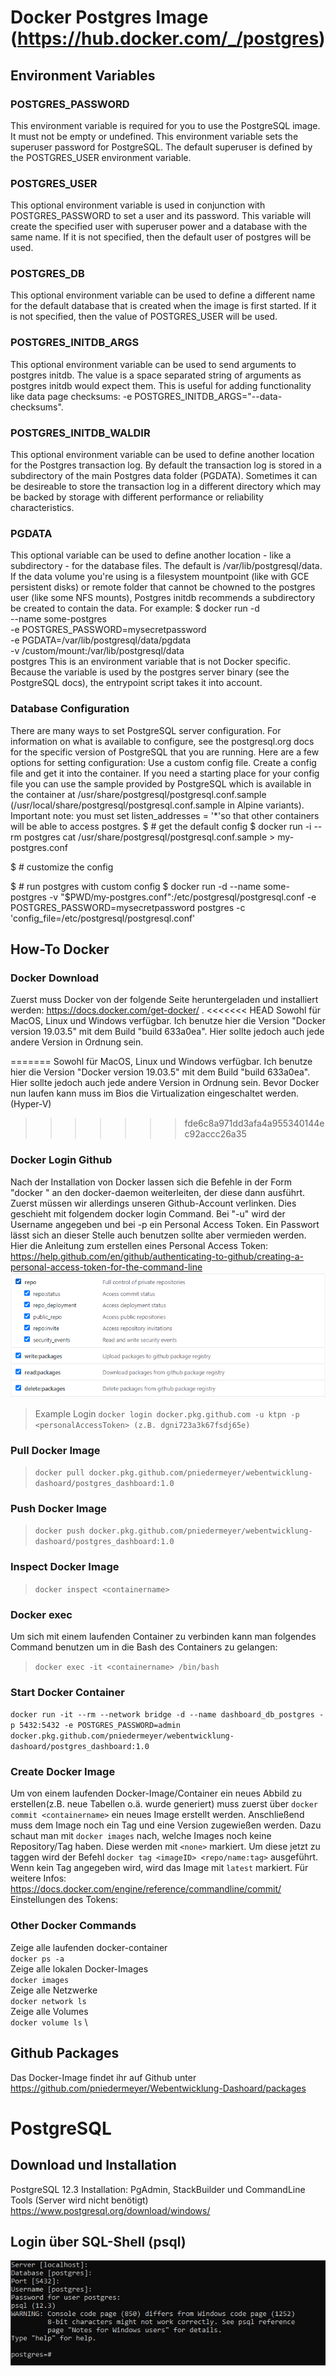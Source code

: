 # Docker Postgres Image (https://hub.docker.com/_/postgres)

## Environment Variables

### POSTGRES_PASSWORD

This environment variable is required for you to use the PostgreSQL image. It must not be empty or undefined. This environment variable sets the superuser password for PostgreSQL. The default superuser is defined by the POSTGRES_USER environment variable.

### POSTGRES_USER

This optional environment variable is used in conjunction with POSTGRES_PASSWORD to set a user and its password. This variable will create the specified user with superuser power and a database with the same name. If it is not specified, then the default user of postgres will be used.

### POSTGRES_DB

This optional environment variable can be used to define a different name for the default database that is created when the image is first started. If it is not specified, then the value of POSTGRES_USER will be used.

### POSTGRES_INITDB_ARGS

This optional environment variable can be used to send arguments to postgres initdb. The value is a space separated string of arguments as postgres initdb would expect them. This is useful for adding functionality like data page checksums: -e POSTGRES_INITDB_ARGS="--data-checksums".

### POSTGRES_INITDB_WALDIR

This optional environment variable can be used to define another location for the Postgres transaction log. By default the transaction log is stored in a subdirectory of the main Postgres data folder (PGDATA). Sometimes it can be desireable to store the transaction log in a different directory which may be backed by storage with different performance or reliability characteristics.

### PGDATA

This optional variable can be used to define another location - like a subdirectory - for the database files. The default is /var/lib/postgresql/data. If the data volume you're using is a filesystem mountpoint (like with GCE persistent disks) or remote folder that cannot be chowned to the postgres user (like some NFS mounts), Postgres initdb recommends a subdirectory be created to contain the data.
For example:
\$ docker run -d \
 --name some-postgres \
 -e POSTGRES_PASSWORD=mysecretpassword \
 -e PGDATA=/var/lib/postgresql/data/pgdata \
 -v /custom/mount:/var/lib/postgresql/data \
 postgres
This is an environment variable that is not Docker specific. Because the variable is used by the postgres server binary (see the PostgreSQL docs), the entrypoint script takes it into account.

### Database Configuration

There are many ways to set PostgreSQL server configuration. For information on what is available to configure, see the postgresql.org docs for the specific version of PostgreSQL that you are running. Here are a few options for setting configuration:
Use a custom config file. Create a config file and get it into the container. If you need a starting place for your config file you can use the sample provided by PostgreSQL which is available in the container at /usr/share/postgresql/postgresql.conf.sample (/usr/local/share/postgresql/postgresql.conf.sample in Alpine variants).
Important note: you must set listen_addresses = '\*'so that other containers will be able to access postgres.
$ # get the default config
$ docker run -i --rm postgres cat /usr/share/postgresql/postgresql.conf.sample > my-postgres.conf

\$ # customize the config

$ # run postgres with custom config
$ docker run -d --name some-postgres -v "\$PWD/my-postgres.conf":/etc/postgresql/postgresql.conf -e POSTGRES_PASSWORD=mysecretpassword postgres -c 'config_file=/etc/postgresql/postgresql.conf'

## How-To Docker

### Docker Download

Zuerst muss Docker von der folgende Seite heruntergeladen und installiert werden: https://docs.docker.com/get-docker/ .
<<<<<<< HEAD
Sowohl für MacOS, Linux und Windows verfügbar. Ich benutze hier die Version "Docker version 19.03.5" mit dem Build "build 633a0ea". Hier sollte jedoch auch jede andere Version in Ordnung sein.

=======
Sowohl für MacOS, Linux und Windows verfügbar. Ich benutze hier die Version "Docker version 19.03.5" mit dem Build "build 633a0ea". Hier sollte jedoch auch jede andere Version in Ordnung sein. Bevor Docker nun laufen kann muss im Bios die Virtualization eingeschaltet werden. (Hyper-V)

> > > > > > > fde6c8a971dd3afa4a955340144ec92accc26a35

### Docker Login Github

Nach der Installation von Docker lassen sich die Befehle in der Form "docker <command>" an den docker-daemon weiterleiten, der diese dann ausführt. Zuerst müssen wir allerdings unseren Github-Account verlinken. Dies geschieht mit folgendem docker login Command.
Bei "-u" wird der Username angegeben und bei -p ein Personal Access Token. Ein Passwort lässt sich an dieser Stelle auch benutzen sollte aber vermieden werden. Hier die Anleitung zum erstellen eines Personal Access Token: https://help.github.com/en/github/authenticating-to-github/creating-a-personal-access-token-for-the-command-line
![Alt text](./img/gittoken.PNG?raw=true 'Personal Access Token Settings')

> Example Login
> `docker login docker.pkg.github.com -u ktpn -p <personalAccessToken> (z.B. dgni723a3k67fsdj65e)`

### Pull Docker Image

> `docker pull docker.pkg.github.com/pniedermeyer/webentwicklung-dashoard/postgres_dashboard:1.0`

### Push Docker Image

> `docker push docker.pkg.github.com/pniedermeyer/webentwicklung-dashoard/postgres_dashboard:1.0`

### Inspect Docker Image

> `docker inspect <containername>`

### Docker exec <Container>

Um sich mit einem laufenden Container zu verbinden kann man folgendes Command benutzen um in die Bash des Containers zu gelangen:

> `docker exec -it <containername> /bin/bash`

### Start Docker Container

`docker run -it --rm --network bridge -d --name dashboard_db_postgres -p 5432:5432 -e POSTGRES_PASSWORD=admin docker.pkg.github.com/pniedermeyer/webentwicklung-dashoard/postgres_dashboard:1.0`

### Create Docker Image

Um von einem laufenden Docker-Image/Container ein neues Abbild zu erstellen(z.B. neue Tabellen o.ä. wurde generiert) muss zuerst über `docker commit <containername>` ein neues Image erstellt werden. Anschließend muss dem Image noch ein Tag und eine Version zugewießen werden. Dazu schaut man mit `docker images` nach, welche Images noch keine Repository/Tag haben. Diese werden mit `<none>` markiert. Um diese jetzt zu taggen wird der Befehl `docker tag <imageID> <repo/name:tag>` ausgeführt. Wenn kein Tag angegeben wird, wird das Image mit `latest` markiert. Für weitere Infos: https://docs.docker.com/engine/reference/commandline/commit/
Einstellungen des Tokens:


### Other Docker Commands

Zeige alle laufenden docker-container\
`docker ps -a` \
Zeige alle lokalen Docker-Images \
`docker images` \
Zeige alle Netzwerke \
`docker network ls` \
Zeige alle Volumes \
`docker volume ls` \

## Github Packages

Das Docker-Image findet ihr auf Github unter https://github.com/pniedermeyer/Webentwicklung-Dashoard/packages

# PostgreSQL

## Download und Installation
PostgreSQL 12.3
Installation: PgAdmin, StackBuilder und CommandLine Tools (Server wird nicht benötigt)
https://www.postgresql.org/download/windows/

## Login über SQL-Shell (psql)
![Alt text](./img/postgreslogin.PNG?raw=true 'Database Login')

